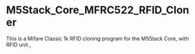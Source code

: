 # M5Stack_Core_MFRC522_RFID_Cloner
This is a Mifare Classic 1k RFID cloning program for the M5Stack Core, with RFID unit.,

